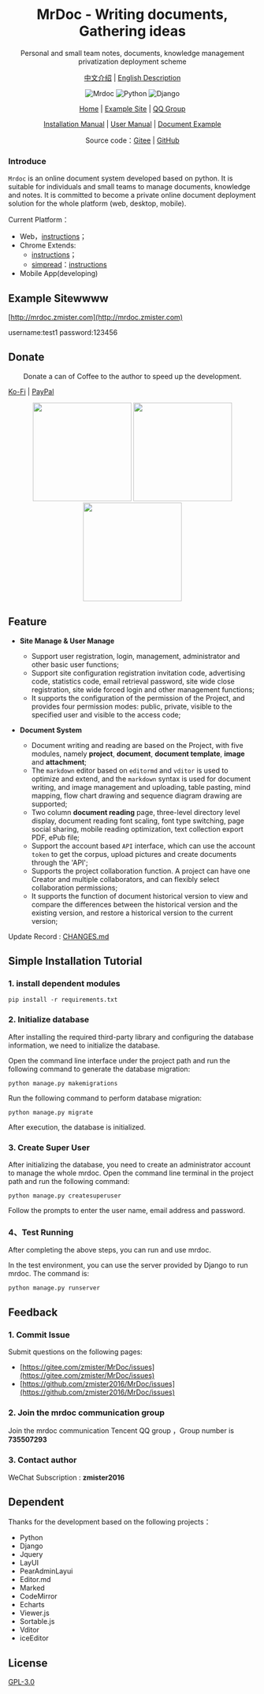 <h1 align="center">MrDoc - Writing documents, Gathering ideas</h1>

<p align="center">Personal and small team notes, documents, knowledge management privatization deployment scheme</p>

<p align="center">
<a href="./README-zh.md">中文介绍</a> |
<a href="./README.md">English Description</a> 
</p>

<p align="center">
<img src="https://img.shields.io/badge/MrDoc-v0.6.7-brightgreen.svg" title="Mrdoc" />
<img src="https://img.shields.io/badge/Python-3.5+-blue.svg" title="Python" />
<img src="https://img.shields.io/badge/Django-v2.2-important.svg" title="Django" />
</p>

<p align="center">
<a href="https://mrdocapp.com">Home</a> | 
<a href="http://mrdoc.zmister.com/">Example Site</a> |
<a href="http://shang.qq.com/wpa/qunwpa?idkey=143c23a4ffbd0ba9137d2bce3ee86c83532c05259a0542a69527e36615e64dba">QQ Group</a>

</p>

<p align="center">
<a href="http://mrdoc.zmister.com/project-7/">Installation Manual</a> | 
<a href="http://mrdoc.zmister.com/project-54/">User Manual</a> |
<a href="http://mrdoc.zmister.com/project-20/">Document Example</a>
</p>


<p align="center">Source code：<a href="https://gitee.com/zmister/MrDoc">Gitee</a> | 
<a href="https://github.com/zmister2016/MrDoc">GitHub</a>
</p>


### Introduce

`Mrdoc` is an online document system developed based on python. It is suitable for individuals and small teams to manage documents, knowledge and notes. It is committed to become a private online document deployment solution for the whole platform (web, desktop, mobile).

Current Platform：

- Web，[instructions](http://mrdoc.zmister.com/project-7/)；
- Chrome Extends:
    - [instructions](http://mrdoc.zmister.com/project-7/doc-243/)；
    - [simpread](https://github.com/Kenshin/simpread)：[instructions](https://github.com/Kenshin/simpread/issues/893)
- Mobile App(developing)

## Example Sitewwww

[http://mrdoc.zmister.com](http://mrdoc.zmister.com)

username:test1  password:123456

## Donate

<p align="center">Donate a can of Coffee to the author to speed up the development.</p>
<p>    
<a href="https://ko-fi.com/zmister">Ko-Fi</a> |
<a href="https://paypal.me/zmister">PayPal</a>
</p>

<p align="center">
<img src="http://mrdoc.zmister.com/media/202106/dashang_wxwebp_1622762424.jpg" height=200>
<img src="http://mrdoc.zmister.com/media/202106/dashang_alipaywebp_1622762435.jpg" height=200>
<img src="http://mrdoc.zmister.com/media/202106/dashang_qqwebp_1622762444.jpg" height=200>
</p>

## Feature

- **Site Manage & User Manage**
    - Support user registration, login, management, administrator and other basic user functions;
    - Support site configuration registration invitation code, advertising code, statistics code, email retrieval password, site wide close registration, site wide forced login and other management functions;
    - It supports the configuration of the permission of the Project, and provides four permission modes: public, private, visible to the specified user and visible to the access code;
    
- **Document System**
    - Document writing and reading are based on the Project, with five modules, namely **project**, **document**, **document template**, **image** and **attachment**;
    - The `markdown` editor based on `editormd` and `vditor` is used to optimize and extend, and the `markdown` syntax is used for document writing, and image management and uploading, table pasting, mind mapping, flow chart drawing and sequence diagram drawing are supported;
    - Two column **document reading** page, three-level directory level display, document reading font scaling, font type switching, page social sharing, mobile reading optimization, text collection export PDF, ePub file;
    - Support the account based `API` interface, which can use the account `token` to get the corpus, upload pictures and create documents through the 'API';
    - Supports the project collaboration function. A project can have one Creator and multiple collaborators, and can flexibly select collaboration permissions;
    - It supports the function of document historical version to view and compare the differences between the historical version and the existing version, and restore a historical version to the current version;

Update Record : [CHANGES.md](./CHANGES.md)

## Simple Installation Tutorial

### 1. install dependent modules
```
pip install -r requirements.txt
```

### 2. Initialize database

After installing the required third-party library and configuring the database information, we need to initialize the database.

Open the command line interface under the project path and run the following command to generate the database migration:

```
python manage.py makemigrations 
```

Run the following command to perform database migration:

```
python manage.py migrate
```

After execution, the database is initialized.

### 3. Create Super User

After initializing the database, you need to create an administrator account to manage the whole mrdoc. Open the command line terminal in the project path and run the following command:

```
python manage.py createsuperuser
```

Follow the prompts to enter the user name, email address and password.

### 4、Test Running

After completing the above steps, you can run and use mrdoc.

In the test environment, you can use the server provided by Django to run mrdoc. The command is:

```
python manage.py runserver
```

## Feedback

### 1. Commit Issue

Submit questions on the following pages:

- [https://gitee.com/zmister/MrDoc/issues](https://gitee.com/zmister/MrDoc/issues)
- [https://github.com/zmister2016/MrDoc/issues](https://github.com/zmister2016/MrDoc/issues)

### 2. Join the mrdoc communication group

Join the mrdoc communication Tencent QQ group ，Group number is **735507293**

### 3. Contact author

WeChat Subscription : **zmister2016**

## Dependent

Thanks for the development based on the following projects：

- Python
- Django
- Jquery
- LayUI
- PearAdminLayui
- Editor.md
- Marked
- CodeMirror
- Echarts
- Viewer.js
- Sortable.js
- Vditor
- iceEditor

## License

<a href="./LICENSE">GPL-3.0</a>